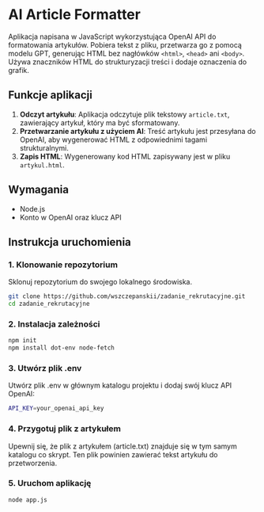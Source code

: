 # AI Article Formatter

Aplikacja napisana w JavaScript wykorzystująca OpenAI API do formatowania artykułów. Pobiera tekst z pliku, przetwarza go z pomocą modelu GPT, generując HTML bez nagłówków `<html>`, `<head>` ani `<body>`. Używa znaczników HTML do strukturyzacji treści i dodaje oznaczenia do grafik.

## Funkcje aplikacji

1. **Odczyt artykułu**: Aplikacja odczytuje plik tekstowy `article.txt`, zawierający artykuł, który ma być sformatowany.
2. **Przetwarzanie artykułu z użyciem AI**: Treść artykułu jest przesyłana do OpenAI, aby wygenerować HTML z odpowiednimi tagami strukturalnymi.
3. **Zapis HTML**: Wygenerowany kod HTML zapisywany jest w pliku `artykul.html`.

## Wymagania

- Node.js
- Konto w OpenAI oraz klucz API

## Instrukcja uruchomienia

### 1. Klonowanie repozytorium

Sklonuj repozytorium do swojego lokalnego środowiska.

```bash
git clone https://github.com/wszczepanskii/zadanie_rekrutacyjne.git
cd zadanie_rekrutacyjne
```

### 2. Instalacja zależności

```bash
npm init
npm install dot-env node-fetch
```

### 3. Utwórz plik .env

Utwórz plik .env w głównym katalogu projektu i dodaj swój klucz API OpenAI:

```bash
API_KEY=your_openai_api_key
```

### 4. Przygotuj plik z artykułem

Upewnij się, że plik z artykułem (article.txt) znajduje się w tym samym katalogu co skrypt. Ten plik powinien zawierać tekst artykułu do przetworzenia.

### 5. Uruchom aplikację

```bash
node app.js
```
